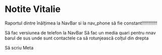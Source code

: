 # Notite Vitalie
Raportul dintre înălțimea la NavBar si la nav_phone să fie constant!!!!!!!!!!!!



Să fac versiunea de telefon la NavBar
Să fac un media quari pentru nnav barul de sus unde sunt contactele ca să rotunjească colțul din drepta

Să scriu Meta